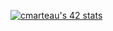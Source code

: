 [![cmarteau's 42 stats](https://badge42.vercel.app/api/v2/cl69fnb3b000609mk8t5r1mgi/stats?cursusId=21&coalitionId=12)](https://github.com/JaeSeoKim/badge42)

<!--
**capmann/capmann** is a ✨ _special_ ✨ repository because its `README.md` (this file) appears on your GitHub profile.

Here are some ideas to get you started:

- 🔭 I’m currently working on ...
- 🌱 I’m currently learning ...
- 👯 I’m looking to collaborate on ...
- 🤔 I’m looking for help with ...
- 💬 Ask me about ...
- 📫 How to reach me: ...
- 😄 Pronouns: ...
- ⚡ Fun fact: ...
-->
